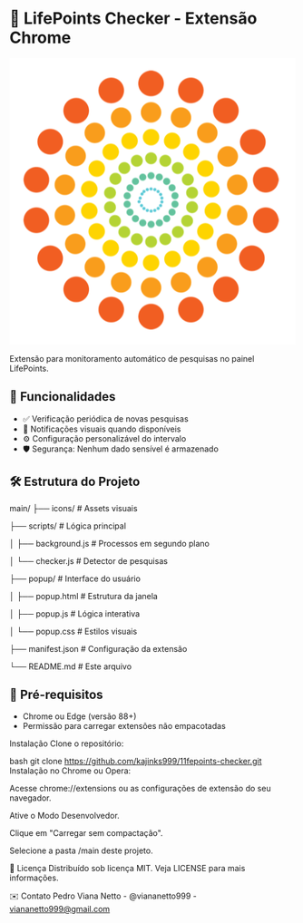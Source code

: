 # 🚀 LifePoints Checker - Extensão Chrome

![Ícone da Extensão](icons/icon128.png)

Extensão para monitoramento automático de pesquisas no painel LifePoints.

## 📌 Funcionalidades
- ✅ Verificação periódica de novas pesquisas
- 🔔 Notificações visuais quando disponíveis
- ⚙️ Configuração personalizável do intervalo
- 🛡️ Segurança: Nenhum dado sensível é armazenado

## 🛠️ Estrutura do Projeto
main/
├── icons/ # Assets visuais

├── scripts/ # Lógica principal

│ ├── background.js # Processos em segundo plano

│ └── checker.js # Detector de pesquisas

├── popup/ # Interface do usuário

│ ├── popup.html # Estrutura da janela

│ ├── popup.js # Lógica interativa

│ └── popup.css # Estilos visuais

├── manifest.json # Configuração da extensão

└── README.md # Este arquivo

## 🚦 Pré-requisitos
- Chrome ou Edge (versão 88+)
- Permissão para carregar extensões não empacotadas

Instalação
Clone o repositório:

bash
git clone https://github.com/kajinks999/11fepoints-checker.git
Instalação no Chrome ou Opera:

Acesse chrome://extensions ou as configurações de extensão do seu navegador.

Ative o Modo Desenvolvedor.

Clique em "Carregar sem compactação".

Selecione a pasta /main deste projeto.

📜 Licença
Distribuído sob licença MIT. Veja LICENSE para mais informações.

✉️ Contato
Pedro Viana Netto - @viananetto999 - viananetto999@gmail.com
